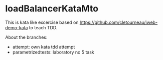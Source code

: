 # loadBalancerKataMto
This is kata like excercise based on https://github.com/cletourneau/iweb-demo-kata to teach TDD.

About the branches:
-  attempt: own kata tdd attempt
-  parametrizedtests: laboratory no 5 task
